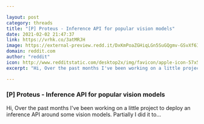 ```yaml
---

layout: post
category: threads
title: "[P] Proteus - Inference API for popular vision models"
date: 2021-02-02 21:47:37
link: https://vrhk.co/3atMRJH
image: https://external-preview.redd.it/DxKmPoaZGHiqLGn5SuGQgmv-GSvXf6IAzCHOLzurFMc.jpg?width=420&height=219.895287958&auto=webp&crop=420:219.895287958,smart&s=f96749bc4d9f136c4666a59e5a69588b1bb926cd
domain: reddit.com
author: "reddit"
icon: http://www.redditstatic.com/desktop2x/img/favicon/apple-icon-57x57.png
excerpt: "Hi, Over the past months I've been working on a little project to deploy an inference API around some vision models. Partially I did it to..."

---
```


### [P] Proteus - Inference API for popular vision models

Hi, Over the past months I've been working on a little project to deploy an inference API around some vision models. Partially I did it to...